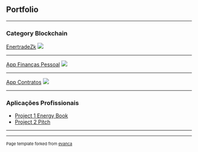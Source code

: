 ## Portfolio

---

### Category Blockchain 

[EnertradeZk](/sample_page)
<img src="images/dummy_thumbnail.jpg?raw=true"/>

---
[App Finanças Pessoal](/pdf/sample_presentation.pdf)
<img src="images/dummy_thumbnail.jpg?raw=true"/>

---
[App Contratos](http://example.com/)
<img src="images/dummy_thumbnail.jpg?raw=true"/>

---

### Aplicações Profissionais

- [Project 1 Energy Book](http://example.com/)
- [Project 2 Pitch](http://example.com/)


---




---
<p style="font-size:11px">Page template forked from <a href="https://github.com/evanca/quick-portfolio">evanca</a></p>
<!-- Remove above link if you don't want to attibute -->
